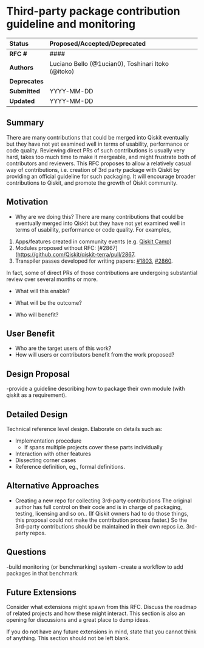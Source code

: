 # Third-party package contribution guideline and monitoring

| **Status**        | **Proposed/Accepted/Deprecated** |
|:------------------|:---------------------------------------------|
| **RFC #**         | ####                                         |
| **Authors**       | Luciano Bello (@1ucian0), Toshinari Itoko (@itoko) |
| **Deprecates**    |                  |
| **Submitted**     | YYYY-MM-DD                                   |
| **Updated**       | YYYY-MM-DD                                   |

## Summary
There are many contributions that could be merged into Qiskit eventually but they have not yet examined well in terms of usability, performance or code quality.
Reviewing direct PRs of such contributions is usually very hard, takes too much time to make it mergeable, and might frustrate both of contributors and reviewers.
This RFC proposes to allow a relatively casual way of contributions, i.e. creation of 3rd party package with Qiskit by providing an official guideline for such packaging.
It will encourage broader contributions to Qiskit, and promote the growth of Qiskit community. 


## Motivation
- Why are we doing this?
There are many contributions that could be eventually merged into Qiskit but they have not yet examined well in terms of usability, performance or code quality. For examples, 
1. Apps/features created in community events (e.g. [Qiskit Camp](https://qiskit.org/events/camp-2020/))
2. Modules proposed without RFC:
[#2867](https://github.com/Qiskit/qiskit-terra/pull/2867.
3. Transpiler passes developed for writing papers:
[#1803](https://github.com/Qiskit/qiskit-terra/pull/1803),
[#2860](https://github.com/Qiskit/qiskit-terra/pull/2860).

In fact, some of direct PRs of those contributions are undergoing substantial review over several months or more.

- What will this enable?


- What will be the outcome?


- Who will benefit?

## User Benefit
- Who are the target users of this work?
- How will users or contributors benefit from the work proposed?

## Design Proposal
-provide a guideline describing how to package their own module (with qiskit as a requirement).

## Detailed Design
Technical reference level design. Elaborate on details such as:
- Implementation procedure
  - If spans multiple projects cover these parts individually
- Interaction with other features
- Dissecting corner cases
- Reference definition, eg., formal definitions.

## Alternative Approaches
- Creating a new repo for collecting 3rd-party contributions
The original author has full control on their code and is in charge of packaging, testing, licensing and so on.. (If Qiskit owners had to do those things, this proposal could not make the contribution process faster.) 
So the 3rd-party contributions should be maintained in their own repos i.e. 3rd-party repos.

## Questions
-build monitoring (or benchmarking) system
-create a workflow to add packages in that benchmark

## Future Extensions
Consider what extensions might spawn from this RFC. Discuss the roadmap of
related projects and how these might interact. This section is also an opening
for discussions and a great place to dump ideas.

If you do not have any future extensions in mind, state that you cannot think
of anything. This section should not be left blank.
